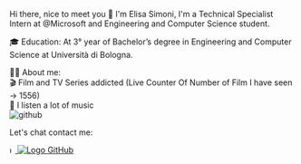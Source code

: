 Hi there, nice to meet you 👋
I'm Elisa Simoni, I'm a Technical Specialist Intern at @Microsoft and Engineering and Computer Science student.

🎓 Education:
At 3° year of Bachelor’s degree in Engineering and Computer Science at Università di Bologna.


👨‍💻 About me:<br>
🎬 Film and TV Series addicted (Live Counter Of Number of Film I have seen -> 1556)<br>
🎵 I listen a lot of music <br>![github](https://user-images.githubusercontent.com/73821477/236170047-1765662f-d5df-4f56-95ed-d3ca060f9966.png)


Let's chat contact me: <br>

<a href="https://github.com/xeli00">
  <img src="![github](https://user-images.githubusercontent.com/73821477/236170047-1765662f-d5df-4f56-95ed-d3ca060f9966.png)" alt="Logo GitHub" width="10px" height="10px"
       class="darkmode-toggle"/>
  <img src="https://s18955.pcdn.co/wp-content/uploads/2018/02/github.png" alt="Logo GitHub" 
       class="darkmode-toggle"/>
</a>

